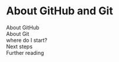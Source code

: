 # About GitHub and Git 
About GitHub <br>
About Git <br>
where do I start? <br>
Next steps <br>
Further reading <br>

